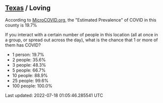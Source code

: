 
## [Texas](/united-states/texas) / Loving

According to [MicroCOVID.org](http://microcovid.org),
the "Estimated Prevalence" of COVID in this county is 19.7%

If you interact with a certain number of people in this location
(all at once in a group, or spread out across the day), what is the chance that
1 or more of them has COVID?

- 1 person: 19.7%
- 2 people: 35.6%
- 3 people: 48.3%
- 5 people: 66.7%
- 10 people: 88.9%
- 25 people: 99.6%
- 100 people: 100.0%

Last updated: 2022-07-18 01:05:46.285541 UTC
